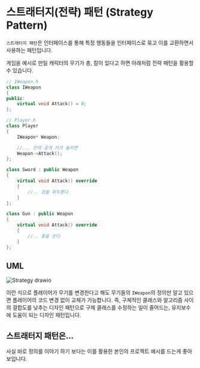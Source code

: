 # 스트래터지(전략) 패턴 (Strategy Pattern)

`스트래터지 패턴`은 인터페이스를 통해 특정 행동들을 인터페이스로 묶고 이를 교환하면서 사용하는 패턴입니다. 

게임을 예시로 만일 캐릭터의 무기가 총, 칼이 있다고 하면 아래처럼 전략 패턴을 활용할 수 있습니다.

```cpp
// IWeapon.h
class IWeapon
{
public:
    virtual void Attack() = 0;
};

// Player.h
class Player
{
    IWeapon* Weapon;

    //... 만약 공격 키가 눌리면
    Weapon->Attack();
};

class Sword : public Weapon
{
    virtual void Attack() override
    {
        //.. 검을 휘두른다
    }
};

class Gun : public Weapon
{
    virtual void Attack() override
    {
        //.. 총을 쏜다
    }
};
```

## UML

![Strategy drawio](https://user-images.githubusercontent.com/68003176/208416998-353692a8-d9dc-4de6-a2bf-b1ded1fe734e.png)



이런 식으로 플레이어가 무기를 변경한다고 해도 무기들의 `IWeapon`의 정의만 알고 있으면 플레이어의 코드 변경 없이 교체가 가능합니다. 
즉, 구체적인 클래스와 알고리즘 사이의 결합도를 낮추는 디자인 패턴으로 구체 클래스를 수정하는 일이 줄어드는, 유지보수에 도움이 되는 디자인 패턴입니다.



## 스트래터지 패턴은...
사실 바로 정의를 이야기 하기 보다는 이를 활용한 본인의 프로젝트 예시를 드는게 좋아 보입니다.